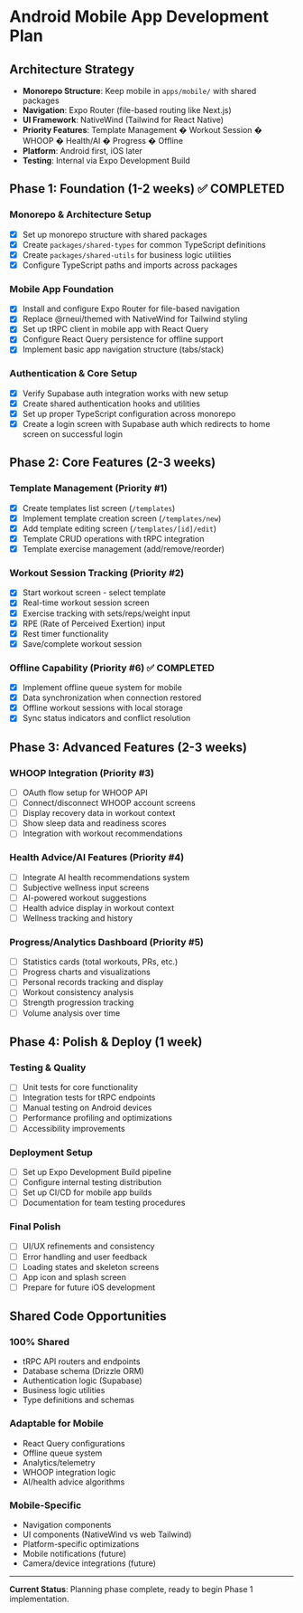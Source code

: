# Android Mobile App Development Plan

## Architecture Strategy
- **Monorepo Structure**: Keep mobile in `apps/mobile/` with shared packages
- **Navigation**: Expo Router (file-based routing like Next.js)
- **UI Framework**: NativeWind (Tailwind for React Native)
- **Priority Features**: Template Management � Workout Session � WHOOP � Health/AI � Progress � Offline
- **Platform**: Android first, iOS later
- **Testing**: Internal via Expo Development Build

## Phase 1: Foundation (1-2 weeks) ✅ COMPLETED

### Monorepo & Architecture Setup
- [x] Set up monorepo structure with shared packages
- [x] Create `packages/shared-types` for common TypeScript definitions
- [x] Create `packages/shared-utils` for business logic utilities
- [x] Configure TypeScript paths and imports across packages

### Mobile App Foundation
- [x] Install and configure Expo Router for file-based navigation
- [x] Replace @rneui/themed with NativeWind for Tailwind styling
- [x] Set up tRPC client in mobile app with React Query
- [x] Configure React Query persistence for offline support
- [x] Implement basic app navigation structure (tabs/stack)

### Authentication & Core Setup
- [x] Verify Supabase auth integration works with new setup
- [x] Create shared authentication hooks and utilities
- [x] Set up proper TypeScript configuration across monorepo
- [x] Create a login screen with Supabase auth which redirects to home screen on successful login

## Phase 2: Core Features (2-3 weeks)

### Template Management (Priority #1)
- [x] Create templates list screen (`/templates`)
- [x] Implement template creation screen (`/templates/new`)
- [x] Add template editing screen (`/templates/[id]/edit`)
- [x] Template CRUD operations with tRPC integration
- [x] Template exercise management (add/remove/reorder)

### Workout Session Tracking (Priority #2)
- [x] Start workout screen - select template
- [x] Real-time workout session screen
- [x] Exercise tracking with sets/reps/weight input
- [x] RPE (Rate of Perceived Exertion) input
- [x] Rest timer functionality
- [x] Save/complete workout session

### Offline Capability (Priority #6) ✅ COMPLETED
- [x] Implement offline queue system for mobile
- [x] Data synchronization when connection restored
- [x] Offline workout sessions with local storage
- [x] Sync status indicators and conflict resolution

## Phase 3: Advanced Features (2-3 weeks)

### WHOOP Integration (Priority #3)
- [ ] OAuth flow setup for WHOOP API
- [ ] Connect/disconnect WHOOP account screens
- [ ] Display recovery data in workout context
- [ ] Show sleep data and readiness scores
- [ ] Integration with workout recommendations

### Health Advice/AI Features (Priority #4)
- [ ] Integrate AI health recommendations system
- [ ] Subjective wellness input screens
- [ ] AI-powered workout suggestions
- [ ] Health advice display in workout context
- [ ] Wellness tracking and history

### Progress/Analytics Dashboard (Priority #5)
- [ ] Statistics cards (total workouts, PRs, etc.)
- [ ] Progress charts and visualizations
- [ ] Personal records tracking and display
- [ ] Workout consistency analysis
- [ ] Strength progression tracking
- [ ] Volume analysis over time

## Phase 4: Polish & Deploy (1 week)

### Testing & Quality
- [ ] Unit tests for core functionality
- [ ] Integration tests for tRPC endpoints
- [ ] Manual testing on Android devices
- [ ] Performance profiling and optimizations
- [ ] Accessibility improvements

### Deployment Setup
- [ ] Set up Expo Development Build pipeline
- [ ] Configure internal testing distribution
- [ ] Set up CI/CD for mobile app builds
- [ ] Documentation for team testing procedures

### Final Polish
- [ ] UI/UX refinements and consistency
- [ ] Error handling and user feedback
- [ ] Loading states and skeleton screens
- [ ] App icon and splash screen
- [ ] Prepare for future iOS development

## Shared Code Opportunities

### 100% Shared
- tRPC API routers and endpoints
- Database schema (Drizzle ORM)
- Authentication logic (Supabase)
- Business logic utilities
- Type definitions and schemas

### Adaptable for Mobile
- React Query configurations
- Offline queue system
- Analytics/telemetry
- WHOOP integration logic
- AI/health advice algorithms

### Mobile-Specific
- Navigation components
- UI components (NativeWind vs web Tailwind)
- Platform-specific optimizations
- Mobile notifications (future)
- Camera/device integrations (future)

---

**Current Status**: Planning phase complete, ready to begin Phase 1 implementation.